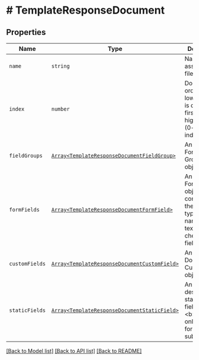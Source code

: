 # # TemplateResponseDocument



## Properties

Name | Type | Description | Notes
------------ | ------------- | ------------- | -------------
| `name` | ```string``` |  Name of the associated file.  |  |
| `index` | ```number``` |  Document ordering, the lowest index is displayed first and the highest last (0-based indexing).  |  |
| `fieldGroups` | [```Array<TemplateResponseDocumentFieldGroup>```](TemplateResponseDocumentFieldGroup.md) |  An array of Form Field Group objects.  |  |
| `formFields` | [```Array<TemplateResponseDocumentFormField>```](TemplateResponseDocumentFormField.md) |  An array of Form Field objects containing the name and type of each named textbox and checkmark field.  |  |
| `customFields` | [```Array<TemplateResponseDocumentCustomField>```](TemplateResponseDocumentCustomField.md) |  An array of Document Custom Field objects.  |  |
| `staticFields` | [```Array<TemplateResponseDocumentStaticField>```](TemplateResponseDocumentStaticField.md) |  An array describing static overlay fields. &lt;b&gt;Note&lt;/b&gt; only available for certain subscriptions.  |  |

[[Back to Model list]](../../README.md#models) [[Back to API list]](../../README.md#endpoints) [[Back to README]](../../README.md)
